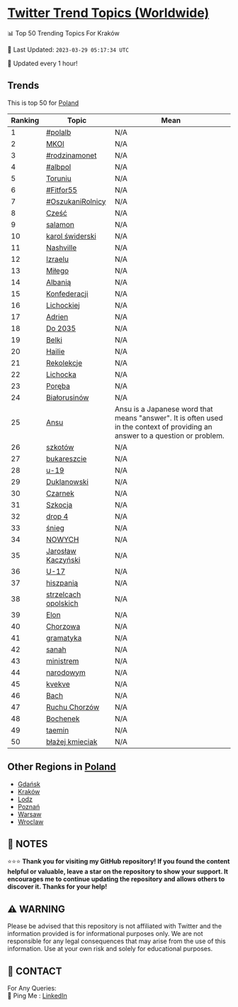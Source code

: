 [Twitter Trend Topics (Worldwide)](https://github.com/ErcinDedeoglu/Twitter-Trend-Topics)
==========


📊 Top 50 Trending Topics For Kraków

📆 Last Updated: `2023-03-29 05:17:34 UTC`

🔧 Updated every 1 hour!


## Trends

This is top 50 for [Poland](</Poland>)

| Ranking | Topic | Mean |
| ------- | ------------ | ------------ |
| 1 | [#polalb](http://twitter.com/search?q=%23polalb) | N/A |
| 2 | [MKOl](http://twitter.com/search?q=MKOl) | N/A |
| 3 | [#rodzinamonet](http://twitter.com/search?q=%23rodzinamonet) | N/A |
| 4 | [#albpol](http://twitter.com/search?q=%23albpol) | N/A |
| 5 | [Toruniu](http://twitter.com/search?q=Toruniu) | N/A |
| 6 | [#Fitfor55](http://twitter.com/search?q=%23Fitfor55) | N/A |
| 7 | [#OszukaniRolnicy](http://twitter.com/search?q=%23OszukaniRolnicy) | N/A |
| 8 | [Cześć](http://twitter.com/search?q=Cze%c5%9b%c4%87) | N/A |
| 9 | [salamon](http://twitter.com/search?q=salamon) | N/A |
| 10 | [karol świderski](http://twitter.com/search?q=karol+%c5%9bwiderski) | N/A |
| 11 | [Nashville](http://twitter.com/search?q=Nashville) | N/A |
| 12 | [Izraelu](http://twitter.com/search?q=Izraelu) | N/A |
| 13 | [Miłego](http://twitter.com/search?q=Mi%c5%82ego) | N/A |
| 14 | [Albanią](http://twitter.com/search?q=Albani%c4%85) | N/A |
| 15 | [Konfederacji](http://twitter.com/search?q=Konfederacji) | N/A |
| 16 | [Lichockiej](http://twitter.com/search?q=Lichockiej) | N/A |
| 17 | [Adrien](http://twitter.com/search?q=Adrien) | N/A |
| 18 | [Do 2035](http://twitter.com/search?q=Do+2035) | N/A |
| 19 | [Belki](http://twitter.com/search?q=Belki) | N/A |
| 20 | [Hailie](http://twitter.com/search?q=Hailie) | N/A |
| 21 | [Rekolekcje](http://twitter.com/search?q=Rekolekcje) | N/A |
| 22 | [Lichocka](http://twitter.com/search?q=Lichocka) | N/A |
| 23 | [Poręba](http://twitter.com/search?q=Por%c4%99ba) | N/A |
| 24 | [Białorusinów](http://twitter.com/search?q=Bia%c5%82orusin%c3%b3w) | N/A |
| 25 | [Ansu](http://twitter.com/search?q=Ansu) | Ansu is a Japanese word that means "answer". It is often used in the context of providing an answer to a question or problem. |
| 26 | [szkotów](http://twitter.com/search?q=szkot%c3%b3w) | N/A |
| 27 | [bukareszcie](http://twitter.com/search?q=bukareszcie) | N/A |
| 28 | [u-19](http://twitter.com/search?q=u-19) | N/A |
| 29 | [Duklanowski](http://twitter.com/search?q=Duklanowski) | N/A |
| 30 | [Czarnek](http://twitter.com/search?q=Czarnek) | N/A |
| 31 | [Szkocja](http://twitter.com/search?q=Szkocja) | N/A |
| 32 | [drop 4](http://twitter.com/search?q=drop+4) | N/A |
| 33 | [śnieg](http://twitter.com/search?q=%c5%9bnieg) | N/A |
| 34 | [NOWYCH](http://twitter.com/search?q=NOWYCH) | N/A |
| 35 | [Jarosław Kaczyński](http://twitter.com/search?q=Jaros%c5%82aw+Kaczy%c5%84ski) | N/A |
| 36 | [U-17](http://twitter.com/search?q=U-17) | N/A |
| 37 | [hiszpanią](http://twitter.com/search?q=hiszpani%c4%85) | N/A |
| 38 | [strzelcach opolskich](http://twitter.com/search?q=strzelcach+opolskich) | N/A |
| 39 | [Elon](http://twitter.com/search?q=Elon) | N/A |
| 40 | [Chorzowa](http://twitter.com/search?q=Chorzowa) | N/A |
| 41 | [gramatyka](http://twitter.com/search?q=gramatyka) | N/A |
| 42 | [sanah](http://twitter.com/search?q=sanah) | N/A |
| 43 | [ministrem](http://twitter.com/search?q=ministrem) | N/A |
| 44 | [narodowym](http://twitter.com/search?q=narodowym) | N/A |
| 45 | [kvekve](http://twitter.com/search?q=kvekve) | N/A |
| 46 | [Bach](http://twitter.com/search?q=Bach) | N/A |
| 47 | [Ruchu Chorzów](http://twitter.com/search?q=Ruchu+Chorz%c3%b3w) | N/A |
| 48 | [Bochenek](http://twitter.com/search?q=Bochenek) | N/A |
| 49 | [taemin](http://twitter.com/search?q=taemin) | N/A |
| 50 | [błażej kmieciak](http://twitter.com/search?q=b%c5%82a%c5%bcej+kmieciak) | N/A |



## Other Regions in [Poland](</Poland>)

* [Gdańsk](</Poland/Gdańsk.md>)
* [Kraków](</Poland/Kraków.md>)
* [Lodz](</Poland/Lodz.md>)
* [Poznań](</Poland/Poznań.md>)
* [Warsaw](</Poland/Warsaw.md>)
* [Wroclaw](</Poland/Wroclaw.md>)



## 📝 NOTES

⭐⭐⭐ **Thank you for visiting my GitHub repository! If you found the content helpful or valuable, leave a star on the repository to show your support. It encourages me to continue updating the repository and allows others to discover it. Thanks for your help!**


## ⚠️ WARNING

Please be advised that this repository is not affiliated with Twitter and the information provided is for informational purposes only. We are not responsible for any legal consequences that may arise from the use of this information. Use at your own risk and solely for educational purposes.


## 📨 CONTACT

 For Any Queries:  
            🏓 Ping Me : [LinkedIn](https://www.linkedin.com/in/ercindedeoglu/)
